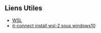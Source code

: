 ## Liens Utiles

- [WSL](https://learn.microsoft.com/fr-fr/windows/wsl/)
- [it-connect install wsl-2 sous windows10](https://www.it-connect.fr/installer-wsl-2-sur-windows-10/)